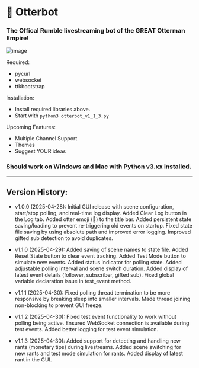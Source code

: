 # 🦦 Otterbot
### The Offical Rumble livestreaming bot of the GREAT Otterman Empire!
  
![image](https://github.com/user-attachments/assets/6cc23934-5aec-4552-946a-481d1296359b)

Required:<br>

+ pycurl<br>
+ websocket<br>
+ ttkbootstrap<br>

Installation:<br>

+ Install required libraries above. 
+ Start with `python3 otterbot_v1_1_3.py`

Upcoming Features:<br>

+ Multiple Channel Support
+ Themes
+ Suggest YOUR ideas

### Should work on Windows and Mac with Python v3.xx installed. ### 

<hr>

## Version History:
* v1.0.0 (2025-04-28): Initial GUI release with scene configuration, start/stop polling, and real-time log display.
                      Added Clear Log button in the Log tab.
                      Added otter emoji (🦦) to the title bar.
                      Added persistent state saving/loading to prevent re-triggering old events on startup.
                      Fixed state file saving by using absolute path and improved error logging.
                      Improved gifted sub detection to avoid duplicates.
  
* v1.1.0 (2025-04-29): Added saving of scene names to state file.
                      Added Reset State button to clear event tracking.
                      Added Test Mode button to simulate new events.
                      Added status indicator for polling state.
                      Added adjustable polling interval and scene switch duration.
                      Added display of latest event details (follower, subscriber, gifted sub).
                      Fixed global variable declaration issue in test_event method.

* v1.1.1 (2025-04-30): Fixed polling thread termination to be more responsive by breaking sleep into smaller intervals.
                      Made thread joining non-blocking to prevent GUI freeze.

* v1.1.2 (2025-04-30): Fixed test event functionality to work without polling being active.
                      Ensured WebSocket connection is available during test events.
                      Added better logging for test event simulation.

* v1.1.3 (2025-04-30): Added support for detecting and handling new rants (monetary tips) during livestreams.
                      Added scene switching for new rants and test mode simulation for rants.
                      Added display of latest rant in the GUI.

